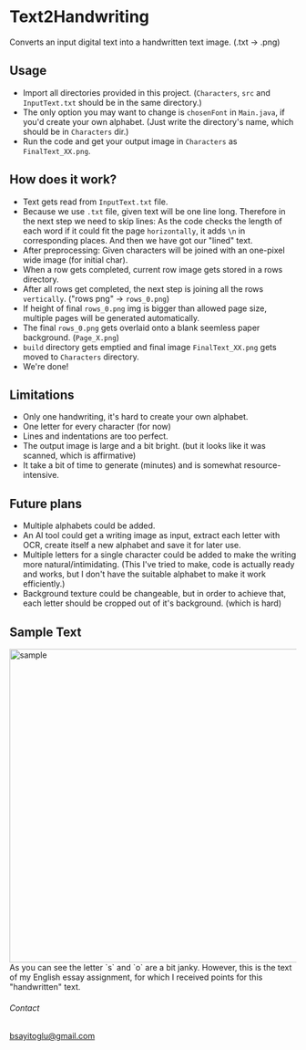 # Text2Handwriting
Converts an input digital text into a handwritten text image. (.txt -> .png)

## Usage
- Import all directories provided in this project. (`Characters`, `src` and `InputText.txt` should be in the same directory.)
- The only option you may want to change is `chosenFont` in `Main.java`, if you'd create your own alphabet. (Just write the directory's name, which should be in `Characters` dir.)
- Run the code and get your output image in `Characters` as `FinalText_XX.png`.

## How does it work?
- Text gets read from `InputText.txt` file.
- Because we use `.txt` file, given text will be one line long. Therefore in the next step we need to skip lines: As the code checks the length of each word if it could fit the page `horizontally`, it adds `\n` in corresponding places. And then we have got our "lined" text.
- After preprocessing: Given characters will be joined with an one-pixel wide image (for initial char).
- When a row gets completed, current row image gets stored in a rows directory.
- After all rows get completed, the next step is joining all the rows `vertically`. ("rows png" -> `rows_0.png`)
- If height of final `rows_0.png` img is bigger than allowed page size, multiple pages will be generated automatically.
- The final `rows_0.png` gets overlaid onto a blank seemless paper background. (`Page_X.png`)
- `build` directory gets emptied and final image `FinalText_XX.png` gets moved to `Characters` directory.
- We're done!

## Limitations
- Only one handwriting, it's hard to create your own alphabet.
- One letter for every character (for now)
- Lines and indentations are too perfect.
- The output image is large and a bit bright. (but it looks like it was scanned, which is affirmative)
- It take a bit of time to generate (minutes) and is somewhat resource-intensive.

## Future plans
- Multiple alphabets could be added.
- An AI tool could get a writing image as input, extract each letter with OCR, create itself a new alphabet and save it for later use.
- Multiple letters for a single character could be added to make the writing more natural/intimidating. (This I've tried to make, code is actually ready and works, but I don't have the suitable alphabet to make it work efficiently.)
- Background texture could be changeable, but in order to achieve that, each letter should be cropped out of it's background. (which is hard)

## Sample Text
<img width="550" alt="sample" src="https://user-images.githubusercontent.com/95364352/232312263-eaf3999c-47a6-4177-be3c-773cdcffd3ab.png">
As you can see the letter `s` and `o` are a bit janky. However, this is the text of my English essay assignment, for which I received points for this "handwritten" text.

###### Contact
bsayitoglu@gmail.com
